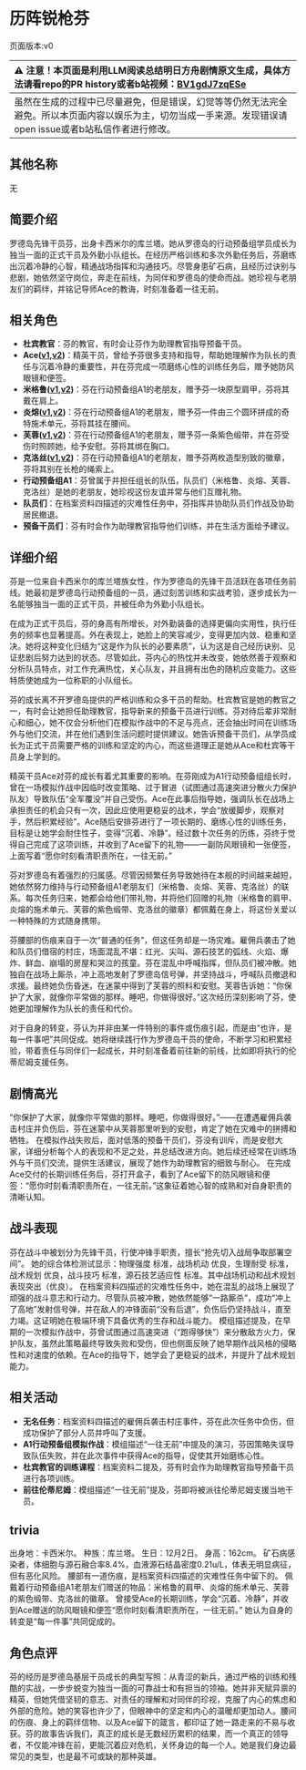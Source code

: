# 历阵锐枪芬
页面版本:v0
 

| :warning: 注意！本页面是利用LLM阅读总结明日方舟剧情原文生成，具体方法请看repo的PR history或者b站视频：[BV1gdJ7zqESe](https://www.bilibili.com/video/BV1gdJ7zqESe/)         |
|:----------------------------|
| 虽然在生成的过程中已尽量避免，但是错误，幻觉等等仍然无法完全避免。所以本页面内容以娱乐为主，切勿当成一手来源。发现错误请open issue或者b站私信作者进行修改。|



## 其他名称
无
## 简要介绍
罗德岛先锋干员芬，出身卡西米尔的库兰塔。她从罗德岛的行动预备组学员成长为独当一面的正式干员及外勤小队组长。在经历严格训练和多次外勤任务后，芬磨练出沉着冷静的心智，精通战场指挥和沟通技巧。尽管身患矿石病，且经历过诀别与悲剧，她依然坚守岗位，奔走在前线，为同伴和罗德岛的使命而战。她珍视与老朋友们的羁绊，并铭记导师Ace的教诲，时刻准备着一往无前。
## 相关角色
-   **杜宾教官**：芬的教官，有时会让芬作为助理教官指导预备干员。
-   **Ace([v1](extended_char_Ace.md),[v2](../char_v3/extended_char_Ace.md))**：精英干员，曾给予芬很多支持和指导，帮助她理解作为队长的责任与沉着冷静的重要性，并在芬完成一项磨练心性的训练任务后，赠予她防风眼镜和便签。
-   **米格鲁([v1](char_122_beagle.md),[v2](../char_v3/char_122_beagle.md))**：芬在行动预备组A1的老朋友，赠予芬一块原型肩甲，芬将其戴在肩上。
-   **炎熔([v1](char_121_lava.md),[v2](../char_v3/char_121_lava.md))**：芬在行动预备组A1的老朋友，赠予芬一件由三个圆环拼成的奇特施术单元，芬将其挂在腰间。
-   **芙蓉([v1](char_120_hibisc.md),[v2](../char_v3/char_120_hibisc.md))**：芬在行动预备组A1的老朋友，赠予芬一条紫色缎带，并在芬受伤时照顾她，给予安慰。芬将其绑在胸口。
-   **克洛丝([v1](char_124_kroos.md),[v2](../char_v3/char_124_kroos.md))**：芬在行动预备组A1的老朋友，赠予芬两枚造型别致的徽章，芬将其别在长枪的绳索上。
-   **行动预备组A1**：芬曾属于并担任组长的队伍，队员们（米格鲁、炎熔、芙蓉、克洛丝）是她的老朋友，她珍视这份友谊并常与他们互赠礼物。
-   **队员们**：在档案资料四描述的灾难性任务中，芬指挥并协助队员们作战及协助居民撤退。
-   **预备干员们**：芬有时会作为助理教官指导他们训练，并在生活方面给予建议。
## 详细介绍
芬是一位来自卡西米尔的库兰塔族女性，作为罗德岛的先锋干员活跃在各项任务前线。她最初是罗德岛行动预备组的一员，通过刻苦训练和实战考验，逐步成长为一名能够独当一面的正式干员，并被任命为外勤小队组长。

在成为正式干员后，芬的身高有所增长，对外勤装备的选择更偏向实用性，执行任务的频率也显著提高。外在表现上，她脸上的笑容减少，变得更加内敛、稳重和坚决。她将这种变化归结为“这是作为队长的必要素质”，认为这是自己经历诀别、见证悲剧后努力达到的状态。尽管如此，芬内心的热忱并未改变，她依然善于观察和分析队员特点，对工作充满热忱，关心队友，并且拥有出色的随机应变能力。这些特质使她成为一位称职的小队组长。

芬的成长离不开罗德岛提供的严格训练和众多干员的帮助。杜宾教官是她的教官之一，有时会让她担任助理教官，指导新来的预备干员进行训练。芬对待后辈非常耐心和细心，她不仅会分析他们在模拟作战中的不足与亮点，还会抽出时间在训练场外与他们交流，并在他们遇到生活问题时提供建议。她告诉预备干员们，从学员成长为正式干员需要严格的训练和坚定的内心，而这些道理正是她从Ace和杜宾等干员身上学到的。

精英干员Ace对芬的成长有着尤其重要的影响。在芬刚成为A1行动预备组组长时，曾在一场模拟作战中因临时改变策略、过于冒进（试图通过高速突进分散火力保护队友）导致队伍“全军覆没”并自己受伤。Ace在此事后指导她，强调队长在战场上承担责任的机会只有一次，因此应使用更稳妥的战术，学会“放缓脚步，观察对手，然后积累经验”。Ace随后安排芬进行了一项长期的、磨练心性的训练任务，目标是让她学会耐住性子，变得“沉着、冷静”。经过数十次任务的历练，芬终于觉得自己完成了这项训练，并收到了Ace留下的礼物——一副防风眼镜和一张便签，上面写着“愿你时刻看清职责所在，一往无前。”

芬对罗德岛有着强烈的归属感。尽管因频繁任务导致她待在本舰的时间越来越短，她依然努力维持与行动预备组A1老朋友们（米格鲁、炎熔、芙蓉、克洛丝）的联系。每次任务归来，她都会给他们带礼物，并将他们回赠的礼物（米格鲁的肩甲、炎熔的施术单元、芙蓉的紫色缎带、克洛丝的徽章）都佩戴在身上，将这份关爱以一种特殊的方式随身携带。

芬腰部的伤痕来自于一次“普通的任务”，但这任务却是一场灾难。雇佣兵袭击了她和队员们借宿的村庄，场面混乱不堪：红光、尖叫、源石技艺的弧线、火焰、爆炸、鲜血、崩塌的房屋和哭泣的孩童。芬在混乱中呼喊指挥，但队员们被冲散。她独自在战场上厮杀，冲上高地发射了罗德岛信号弹，并坚持战斗，呼喊队员撤退和求援。最终她负伤昏迷，在迷蒙中得到了芙蓉的照料和安慰。芙蓉告诉她：“你保护了大家，就像你平常做的那样。睡吧，你做得很好。”这次经历深刻影响了芬，使她更加理解作为队长的责任和代价。

对于自身的转变，芬认为并非由某一件特别的事件或伤痕引起，而是由“也许，是每一件事吧”共同促成。她将继续践行作为罗德岛干员的使命，不断学习和积累经验，带着责任与同伴们一起成长，并时刻准备着前往新的前线，比如即将执行的伦蒂尼姆支援任务。
## 剧情高光
“你保护了大家，就像你平常做的那样。睡吧，你做得很好。”——在遭遇雇佣兵袭击村庄并负伤后，芬在迷蒙中从芙蓉那里听到的安慰，肯定了她在灾难中的拼搏和牺牲。
在模拟作战失败后，面对低落的预备干员们，芬没有训斥，而是安慰大家，详细分析每个人的表现和不足之处，并总结改进方向。她后续还经常在训练场外与干员们交流，提供生活建议，展现了她作为助理教官的细致与耐心。
在完成Ace交付的长期训练任务后，芬打开盒子，看到了Ace留下的防风眼镜和便签：“愿你时刻看清职责所在，一往无前。”这象征着她心智的成熟和对自身职责的清晰认知。
## 战斗表现
芬在战斗中被划分为先锋干员，行使冲锋手职责，擅长“抢先切入战局争取部署空间”。
她的综合体检测试显示：物理强度 标准，战场机动 优良，生理耐受 标准，战术规划 优良，战斗技巧 标准，源石技艺适应性 标准。其中战场机动和战术规划表现突出（优良）。
在档案资料四描述的灾难性任务中，她在混乱的战场上展现了顽强的战斗意志和行动力。尽管队员被冲散，她依然能够“一路厮杀”，成功“冲上了高地”发射信号弹，并在敌人的冲锋面前“没有后退”，负伤后仍坚持战斗，直至力竭。这证明她在极端环境下具备优秀的生存和战斗能力。
模组描述提及，在早期的一次模拟作战中，芬曾试图通过高速突进（“跑得够快”）来分散敌方火力，保护队友，虽然此策略最终导致失败和受伤，但也侧面反映了她早期作战风格的侵略性和对速度的依赖。在Ace的指导下，她学会了更稳妥的战术，并提升了战术规划能力。
## 相关活动
-   **无名任务**：档案资料四描述的雇佣兵袭击村庄事件，芬在此次任务中负伤，但成功保护了部分人员并呼叫了支援。
-   **A1行动预备组模拟作战**：模组描述“一往无前”中提及的演习，芬因策略失误导致队伍失败，并在此次事件中获得Ace的指导，促使其开始磨练心性。
-   **杜宾教官的训练课程**：档案资料二提及，芬有时会作为助理教官指导预备干员进行各项训练。
-   **前往伦蒂尼姆**：模组描述“一往无前”提及，芬即将被派往伦蒂尼姆支援当地干员。
## trivia
出身地：卡西米尔。
种族：库兰塔。
生日：12月2日。
身高：162cm。
矿石病感染者，体细胞与源石融合率8.4%，血液源石结晶密度0.21u/L，体表无明显病征，但有恶化风险。
腰部有一道伤痕，是档案资料四描述的灾难性任务中留下的。
佩戴着行动预备组A1老朋友们赠送的物品：米格鲁的肩甲、炎熔的施术单元、芙蓉的紫色缎带、克洛丝的徽章。
曾接受Ace的长期训练，学会“沉着、冷静”，并收到Ace赠送的防风眼镜和便签“愿你时刻看清职责所在，一往无前。”
她认为自身的转变是“每一件事”共同促成的。
## 角色点评
芬的经历是罗德岛基层干员成长的典型写照：从青涩的新兵，通过严格的训练和残酷的实战，一步步蜕变为独当一面的可靠战士和有担当的领袖。她并非天赋异禀的精英，但她凭借坚韧的意志、对责任的理解和对同伴的珍视，克服了内心的焦虑和外部的危险。她的笑容也许少了，但眼神中的坚定和内心的温暖却更加动人。腰间的伤痕、身上的羁绊信物、以及Ace留下的箴言，都印证了她一路走来的不易与收获。芬的故事告诉我们，真正的成长是无数经历累积的结果，而一个真正的领导者，不仅能冲锋在前，更能沉着应对危机，关怀身边的每一个人。她是我们身边最常见的类型，也是最不可或缺的那种英雄。
